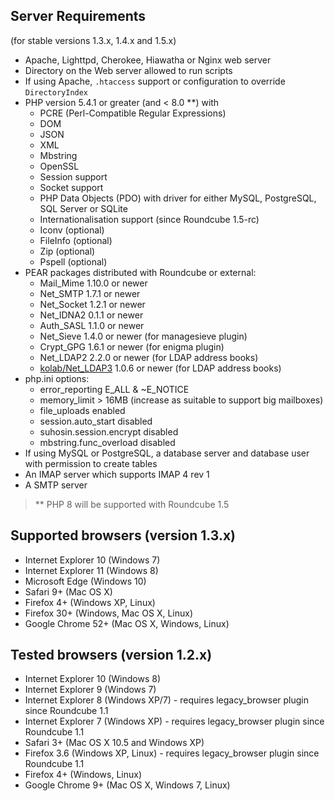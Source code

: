 ## Server Requirements

(for stable versions 1.3.x, 1.4.x and 1.5.x)

 * Apache, Lighttpd, Cherokee, Hiawatha or Nginx web server
 * Directory on the Web server allowed to run scripts
 * If using Apache, `.htaccess` support or configuration to override `DirectoryIndex`
 * PHP version 5.4.1 or greater (and < 8.0 **) with
    * PCRE (Perl-Compatible Regular Expressions)
    * DOM
    * JSON
    * XML
    * Mbstring
    * OpenSSL
    * Session support
    * Socket support
    * PHP Data Objects (PDO) with driver for either MySQL, PostgreSQL, SQL Server or SQLite
    * Internationalisation support (since Roundcube 1.5-rc)
    * Iconv (optional)
    * FileInfo (optional)
    * Zip (optional)
    * Pspell (optional)
 * PEAR packages distributed with Roundcube or external:
   * Mail_Mime 1.10.0 or newer
   * Net_SMTP 1.7.1 or newer
   * Net_Socket 1.2.1 or newer
   * Net_IDNA2 0.1.1 or newer
   * Auth_SASL 1.1.0 or newer
   * Net_Sieve 1.4.0 or newer (for managesieve plugin)
   * Crypt_GPG 1.6.1 or newer (for enigma plugin)
   * Net_LDAP2 2.2.0 or newer (for LDAP address books)
   * [kolab/Net_LDAP3](https://git.kolab.org/diffusion/PNL/php-net_ldap.git) 1.0.6 or newer (for LDAP address books)
 * php.ini options:
    * error_reporting E_ALL & ~E_NOTICE
    * memory_limit > 16MB (increase as suitable to support big mailboxes)
    * file_uploads enabled
    * session.auto_start disabled
    * suhosin.session.encrypt disabled
    * mbstring.func_overload disabled
 * If using MySQL or PostgreSQL, a database server and database user with permission to create tables
 * An IMAP server which supports IMAP 4 rev 1
 * A SMTP server

> ** PHP 8 will be supported with Roundcube 1.5

## Supported browsers (version 1.3.x)

 * Internet Explorer 10 (Windows 7)
 * Internet Explorer 11 (Windows 8)
 * Microsoft Edge (Windows 10)
 * Safari 9+ (Mac OS X)
 * Firefox 4+ (Windows XP, Linux)
 * Firefox 30+ (Windows, Mac OS X, Linux)
 * Google Chrome 52+ (Mac OS X, Windows, Linux)


## Tested browsers (version 1.2.x)

 * Internet Explorer 10 (Windows 8)
 * Internet Explorer 9 (Windows 7)
 * Internet Explorer 8 (Windows XP/7) - requires legacy_browser plugin since Roundcube 1.1
 * Internet Explorer 7 (Windows XP) - requires legacy_browser plugin since Roundcube 1.1
 * Safari 3+ (Mac OS X 10.5 and Windows XP)
 * Firefox 3.6 (Windows XP, Linux) - requires legacy_browser plugin since Roundcube 1.1
 * Firefox 4+ (Windows, Linux)
 * Google Chrome 9+ (Mac OS X, Windows 7, Linux)
